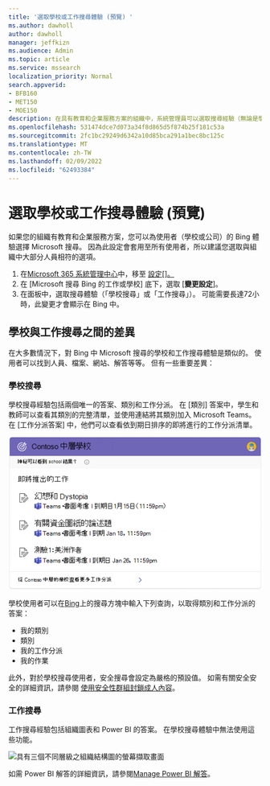 ```yaml
---
title: '選取學校或工作搜尋體驗 (預覽) '
ms.author: dawholl
author: dawholl
manager: jeffkizn
ms.audience: Admin
ms.topic: article
ms.service: mssearch
localization_priority: Normal
search.appverid:
- BFB160
- MET150
- MOE150
description: 在具有教育和企業服務方案的組織中，系統管理員可以選取搜尋經驗（無論是學校或工作），使用者會在使用者搜尋 Bing 時看到。
ms.openlocfilehash: 531474dce7d073a34f8d865d5f874b25f181c53a
ms.sourcegitcommit: 2fc1bc29249d6342a10d85bca291a1bec8bc125c
ms.translationtype: MT
ms.contentlocale: zh-TW
ms.lasthandoff: 02/09/2022
ms.locfileid: "62493384"
---
```

# <a name="select-a-school-or-work-search-experience-preview"></a>選取學校或工作搜尋體驗 (預覽) 

如果您的組織有教育和企業服務方案，您可以為使用者（學校或公司）的 Bing 體驗選擇 Microsoft 搜尋。 因為此設定會套用至所有使用者，所以建議您選取與組織中大部分人員相符的選項。

1. 在[Microsoft 365 系統管理中心](https://admin.microsoft.com)中，移至 [設定[]。](https://admin.microsoft.com/Adminportal/Home#/MicrosoftSearch/configurations)
1. 在 [Microsoft 搜尋 Bing 的工作或學校] 底下，選取 [**變更設定**]。
1. 在面板中，選取搜尋體驗（「學校搜尋」或「工作搜尋」）。 可能需要長達72小時，此變更才會顯示在 Bing 中。

## <a name="differences-between-school-and-work-search"></a>學校與工作搜尋之間的差異

在大多數情況下，對 Bing 中 Microsoft 搜尋的學校和工作搜尋體驗是類似的。 使用者可以找到人員、檔案、網站、解答等等。 但有一些重要差異：

### <a name="school-search"></a>學校搜尋

學校搜尋經驗包括兩個唯一的答案、類別和工作分派。 在 [類別] 答案中，學生和教師可以查看其類別的完整清單，並使用連結將其類別加入 Microsoft Teams。 在 [工作分派答案] 中，他們可以查看依到期日排序的即將進行的工作分派清單。

![工作分派的螢幕擷取畫面依到期日列出的工作](media/work-school-search/school-assignment-answer.png)

學校使用者可以在[Bing](https://Bing.com)上的搜尋方塊中輸入下列查詢，以取得類別和工作分派的答案：

- 我的類別
- 類別
- 我的工作分派
- 我的作業

此外，對於學校搜尋使用者，安全搜尋會設定為嚴格的預設值。 如需有關安全安全的詳細資訊，請參閱 [使用安全性群組封鎖成人內容](https://support.microsoft.com/topic/946059ed-992b-46a0-944a-28e8fb8f1814)。

### <a name="work-search"></a>工作搜尋

工作搜尋經驗包括組織圖表和 Power BI 的答案。 在學校搜尋體驗中無法使用這些功能。

![具有三個不同層級之組織結構圖的螢幕擷取畫面](media/work-school-search/organizational-chart.png)

如需 Power BI 解答的詳細資訊，請參閱[Manage Power BI 解答](manage-powerbi.md)。
